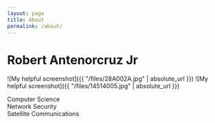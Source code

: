 ```yaml
---
layout: page
title: About
permalink: /about/
---
```



# Robert Antenorcruz Jr


![My helpful screenshot]({{ "/files/28A002A.jpg" | absolute_url }})
![My helpful screenshot]({{ "/files/14514005.jpg" | absolute_url }})



Computer Science<br/>
Network Security<br/>
Satellite Communications<br/>



<!---#This is the base Jekyll theme. You can find out more info about customizing your Jekyll theme, as well as basic Jekyll usage documentation at [jekyllrb.com](https://jekyllrb.com/)

#You can find the source code for Minima at GitHub:
#[jekyll][jekyll-organization] /
#minima](https://github.com/jekyll/minima)

#You can find the source code for Jekyll at GitHub:
#[jekyll][jekyll-organization] /
#[jekyll](https://github.com/jekyll/jekyll)


#[jekyll-organization]: https://github.com/jekyll
-->